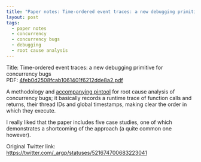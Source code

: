 ```yaml
---
title: "Paper notes: Time-ordered event traces: a new debugging primitive for concurrency bugs"
layout: post
tags:
  - paper notes
  - concurrency
  - concurrency bugs
  - debugging
  - root cause analysis
---
```

Title: Time-ordered event traces: a new debugging primitive for concurrency bugs<br>
PDF: <a href="/public/4feb0d2508fcab1061401f6212dde8a2.pdf">4feb0d2508fcab1061401f6212dde8a2.pdf</a>

A methodology and
<a href="http://people.engr.ncsu.edu/hzhou/TracesWeb/download.html">accompanying pintool</a> for
root cause analysis of concurrency bugs; it basically records a runtime trace of function calls
and returns, their thread IDs and global timestamps, making clear the order in which they execute.

I really liked that the paper includes five case studies, one of which demonstrates a shortcoming
of the approach (a quite common one however).

Original Twitter link:
<a href="https://twitter.com/_argp/statuses/521674700683223041">https://twitter.com/_argp/statuses/521674700683223041</a>
